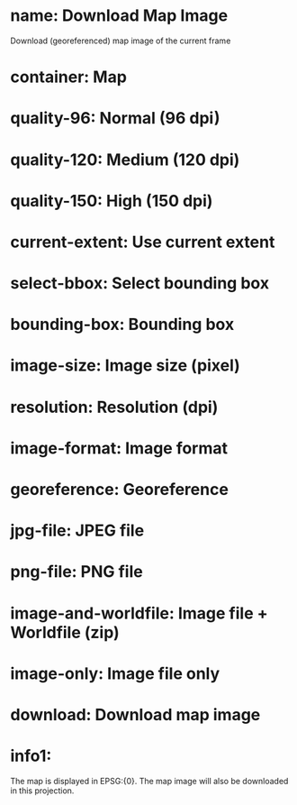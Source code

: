 ﻿# name: Download Map Image

Download (georeferenced) map image of the current frame

# container: Map

# quality-96: Normal (96 dpi)
# quality-120: Medium (120 dpi)
# quality-150: High (150 dpi)

# current-extent: Use current extent
# select-bbox: Select bounding box

# bounding-box: Bounding box
# image-size: Image size (pixel)
# resolution: Resolution (dpi)
# image-format: Image format
# georeference: Georeference

# jpg-file: JPEG file
# png-file: PNG file

# image-and-worldfile: Image file + Worldfile (zip)
# image-only: Image file only

# download: Download map image

# info1:

The map is displayed in EPSG:{0}. 
The map image will also be downloaded in this projection.